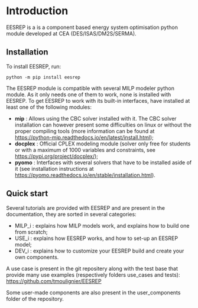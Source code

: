 # Introduction

EESREP is a is a component based energy system optimisation python module developed at CEA (DES/ISAS/DM2S/SERMA).

## Installation

To install EESREP, run:

```
python -m pip install eesrep
```

The EESREP module is compatible with several MILP modeler python module. As it only needs one of them to work, none is installed with EESREP. To get EESREP to work with its built-in interfaces, have installed at least one of the following modules:
- **mip** : Allows using the CBC solver installed with it. The CBC solver installation can however present some difficulties on linux or without the proper compiling tools (more information can be found at https://python-mip.readthedocs.io/en/latest/install.html);
- **docplex** : Official CPLEX modeling module (solver only free for students or with a maximum of 1000 variables and constraints, see https://pypi.org/project/docplex/);
- **pyomo** : Interfaces with several solvers that have to be installed aside of it (see installation instructions at https://pyomo.readthedocs.io/en/stable/installation.html).

## Quick start

Several tutorials are provided with EESREP and are present in the documentation, they are sorted in several categories:
- MILP_i : explains how MILP models work, and explains how to build one from scratch;
- USE_i : explains how EESREP works, and how to set-up an EESREP model;
- DEV_i : explains how to customize your EESREP build and create your own components.

A use case is present in the git repositery along with the test base that provide many use examples (respectively folders use_cases and tests):
https://github.com/tmoulignier/EESREP

Some user-made components are also present in the user_components folder of the repository.